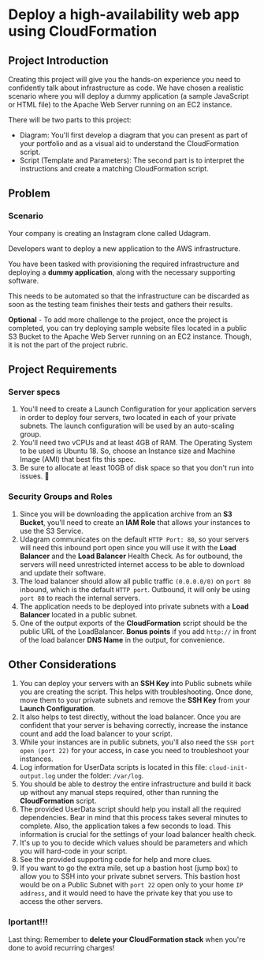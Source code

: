# Deploy a high-availability web app using CloudFormation


## Project Introduction

Creating this project will give you the hands-on experience you need to confidently talk about infrastructure as code. We have chosen a realistic scenario where you will deploy a dummy application (a sample JavaScript or HTML file) to the Apache Web Server running on an EC2 instance.

There will be two parts to this project:

- Diagram: You'll first develop a diagram that you can present as part of your portfolio and as a visual aid to understand the CloudFormation script.
- Script (Template and Parameters): The second part is to interpret the instructions and create a matching CloudFormation script.


## Problem

### Scenario

Your company is creating an Instagram clone called Udagram.

Developers want to deploy a new application to the AWS infrastructure.

You have been tasked with provisioning the required infrastructure and deploying a **dummy application**, along with the necessary supporting software.

This needs to be automated so that the infrastructure can be discarded as soon as the testing team finishes their tests and gathers their results.

**Optional** - To add more challenge to the project, once the project is completed, you can try deploying sample website files located in a public S3 Bucket to the Apache Web Server running on an EC2 instance. Though, it is not the part of the project rubric.


## Project Requirements

### Server specs

1. You'll need to create a Launch Configuration for your application servers in order to deploy four servers, two located in each of your private subnets. The launch configuration will be used by an auto-scaling group.
2. You'll need two vCPUs and at least 4GB of RAM. The Operating System to be used is Ubuntu 18. So, choose an Instance size and Machine Image (AMI) that best fits this spec.
3. Be sure to allocate at least 10GB of disk space so that you don't run into issues. 


### Security Groups and Roles

1. Since you will be downloading the application archive from an **S3 Bucket**, you'll need to create an **IAM Role** that allows your instances to use the S3 Service.
2. Udagram communicates on the default `HTTP Port: 80`, so your servers will need this inbound port open since you will use it with the **Load Balancer** and the **Load Balancer** Health Check. As for outbound, the servers will need unrestricted internet access to be able to download and update their software.
3. The load balancer should allow all public traffic `(0.0.0.0/0)` on `port 80` inbound, which is the default `HTTP port`. Outbound, it will only be using `port 80` to reach the internal servers.
4. The application needs to be deployed into private subnets with a **Load Balancer** located in a public subnet.
5. One of the output exports of the **CloudFormation** script should be the public URL of the LoadBalancer. **Bonus points** if you add `http://` in front of the load balancer **DNS Name** in the output, for convenience.


## Other Considerations

1. You can deploy your servers with an **SSH Key** into Public subnets while you are creating the script. This helps with troubleshooting. Once done, move them to your private subnets and remove the **SSH Key** from your **Launch Configuration**.
2. It also helps to test directly, without the load balancer. Once you are confident that your server is behaving correctly, increase the instance count and add the load balancer to your script.
3. While your instances are in public subnets, you'll also need the `SSH port open (port 22)` for your access, in case you need to troubleshoot your instances.
4. Log information for UserData scripts is located in this file: `cloud-init-output.log` under the folder: `/var/log`.
5. You should be able to destroy the entire infrastructure and build it back up without any manual steps required, other than running the **CloudFormation** script.
6. The provided UserData script should help you install all the required dependencies. Bear in mind that this process takes several minutes to complete. Also, the application takes a few seconds to load. This information is crucial for the settings of your load balancer health check.
7. It's up to you to decide which values should be parameters and which you will hard-code in your script.
8. See the provided supporting code for help and more clues.
9. If you want to go the extra mile, set up a bastion host (jump box) to allow you to SSH into your private subnet servers. This bastion host would be on a Public Subnet with `port 22` open only to your home `IP address`, and it would need to have the private key that you use to access the other servers.

### Iportant!!!

Last thing: Remember to **delete your CloudFormation stack** when you're done to avoid recurring charges!
